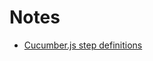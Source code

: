 # Notes
- [Cucumber.js step definitions](https://github.com/cucumber/cucumber-js/blob/509e64fd5d9835c9101b33a642e6ccac459025b8/docs/support_files/step_definitions.md)